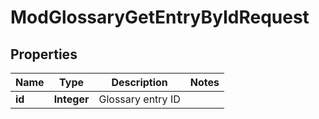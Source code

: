 

# ModGlossaryGetEntryByIdRequest


## Properties

| Name | Type | Description | Notes |
|------------ | ------------- | ------------- | -------------|
|**id** | **Integer** | Glossary entry ID |  |



